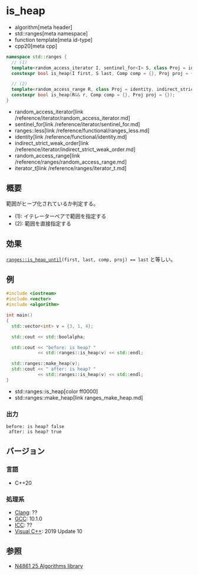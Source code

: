 # is_heap
* algorithm[meta header]
* std::ranges[meta namespace]
* function template[meta id-type]
* cpp20[meta cpp]

```cpp
namespace std::ranges {
  // (1)
  template<random_access_iterator I, sentinel_for<I> S, class Proj = identity, indirect_strict_weak_order<projected<I, Proj>> Comp = ranges::less>
  constexpr bool is_heap(I first, S last, Comp comp = {}, Proj proj = {});

  // (2)
  template<random_access_range R, class Proj = identity, indirect_strict_weak_order<projected<iterator_t<R>, Proj>> Comp = ranges::less>
  constexpr bool is_heap(R&& r, Comp comp = {}, Proj proj = {});
}
```
* random_access_iterator[link /reference/iterator/random_access_iterator.md]
* sentinel_for[link /reference/iterator/sentinel_for.md]
* ranges::less[link /reference/functional/ranges_less.md]
* identity[link /reference/functional/identity.md]
* indirect_strict_weak_order[link /reference/iterator/indirect_strict_weak_order.md]
* random_access_range[link /reference/ranges/random_access_range.md]
* iterator_t[link /reference/ranges/iterator_t.md]

## 概要
範囲がヒープ化されているか判定する。

* (1): イテレーターペアで範囲を指定する
* (2): 範囲を直接指定する


## 効果
[`ranges​::​is_­heap_­until`](ranges_is_heap_until.md)`(first, last, comp, proj) == last` と等しい。


## 例
```cpp example
#include <iostream>
#include <vector>
#include <algorithm>

int main()
{
  std::vector<int> v = {3, 1, 4};

  std::cout << std::boolalpha;

  std::cout << "before: is heap? "
            << std::ranges::is_heap(v) << std::endl;

  std::ranges::make_heap(v);
  std::cout << " after: is heap? "
            << std::ranges::is_heap(v) << std::endl;
}
```
* std::ranges::is_heap[color ff0000]
* std::ranges::make_heap[link ranges_make_heap.md]

### 出力
```
before: is heap? false
 after: is heap? true
```

## バージョン
### 言語
- C++20

### 処理系
- [Clang](/implementation.md#clang): ??
- [GCC](/implementation.md#gcc): 10.1.0
- [ICC](/implementation.md#icc): ??
- [Visual C++](/implementation.md#visual_cpp): 2019 Update 10

## 参照
- [N4861 25 Algorithms library](https://timsong-cpp.github.io/cppwp/n4861/algorithms)
